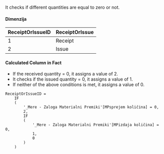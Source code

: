 It checks if different quantities are equal to zero or not.

#### Dimenzija

| **ReceiptOrIssueID** | **ReceiptOrIssue** |
|:---|:---|
| 1 | Receipt |
| 2 | Issue |


#### Calculated Column in Fact
- If the received quantity = 0, it assigns a value of 2.
- It checks if the issued quantity = 0, it assigns a value of 1.
- If neither of the above conditions is met, it assigns a value of 0.

```dax
ReceiptOrIssueID = 
    IF
    (
        '_Mere - Zaloga Materialni Premiki'[MPsprejem količina] = 0,
        2,
        IF
        (
            '_Mere - Zaloga Materialni Premiki'[MPizdaja količina] = 0,
            1,
            0
        )
    )
```

